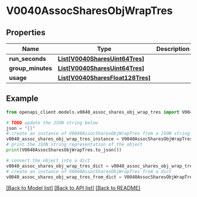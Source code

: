 # V0040AssocSharesObjWrapTres


## Properties

Name | Type | Description | Notes
------------ | ------------- | ------------- | -------------
**run_seconds** | [**List[V0040SharesUint64Tres]**](V0040SharesUint64Tres.md) |  | [optional] 
**group_minutes** | [**List[V0040SharesUint64Tres]**](V0040SharesUint64Tres.md) |  | [optional] 
**usage** | [**List[V0040SharesFloat128Tres]**](V0040SharesFloat128Tres.md) |  | [optional] 

## Example

```python
from openapi_client.models.v0040_assoc_shares_obj_wrap_tres import V0040AssocSharesObjWrapTres

# TODO update the JSON string below
json = "{}"
# create an instance of V0040AssocSharesObjWrapTres from a JSON string
v0040_assoc_shares_obj_wrap_tres_instance = V0040AssocSharesObjWrapTres.from_json(json)
# print the JSON string representation of the object
print(V0040AssocSharesObjWrapTres.to_json())

# convert the object into a dict
v0040_assoc_shares_obj_wrap_tres_dict = v0040_assoc_shares_obj_wrap_tres_instance.to_dict()
# create an instance of V0040AssocSharesObjWrapTres from a dict
v0040_assoc_shares_obj_wrap_tres_from_dict = V0040AssocSharesObjWrapTres.from_dict(v0040_assoc_shares_obj_wrap_tres_dict)
```
[[Back to Model list]](../README.md#documentation-for-models) [[Back to API list]](../README.md#documentation-for-api-endpoints) [[Back to README]](../README.md)


